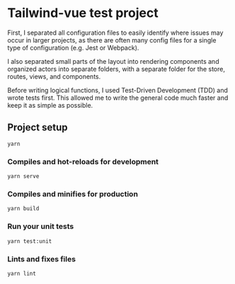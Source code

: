 # Tailwind-vue test project

First, I separated all configuration files to easily identify where issues may occur in larger projects, as there are often many config files for a single type of configuration (e.g. Jest or Webpack).

I also separated small parts of the layout into rendering components and organized actors into separate folders, with a separate folder for the store, routes, views, and components.

Before writing logical functions, I used Test-Driven Development (TDD) and wrote tests first. This allowed me to write the general code much faster and keep it as simple as possible.

## Project setup
```
yarn
```

### Compiles and hot-reloads for development
```
yarn serve
```

### Compiles and minifies for production
```
yarn build
```

### Run your unit tests
```
yarn test:unit
```

### Lints and fixes files
```
yarn lint
```

